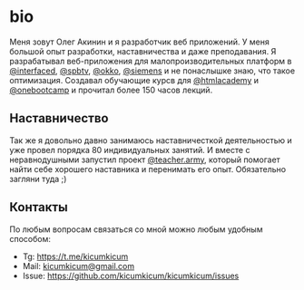 # bio

Меня зовут Олег Акинин и я разработчик веб приложений. У меня большой опыт разработки, наставничества и даже преподавания. Я разрабатывал веб-приложения для малопроизводительных платформ в [@interfaced](https://interfaced.tv), [@spbtv](https://ru.spbtv.com), [@okko](https://okko.tv), [@siemens](https://siemens.com) и не понаслышке знаю, что такое оптимизация. Создавал обучающие курсв для [@htmlacademy](https://htmlacademy.ru) и [@onebootcamp](https://m.facebook.com/onebootcamp/) и прочитал более 150 часов лекций.

## Наставничество

Так же я довольно давно занимаюсь наставничесткой деятельностью и уже провел порядка 80 индивидуальных занятий. И вместе с неравнодушными запустил проект [@teacher.army](https://teacher.army), который помогает найти себе хорошего наставника и перенимать его опыт. Обязательно загляни туда ;)

## Контакты

По любым вопросам связаться со мной можно любым удобным способом:

- Tg: https://t.me/kicumkicum
- Mail: kicumkicum@gmail.com
- Issue: https://github.com/kicumkicum/kicumkicum/issues
